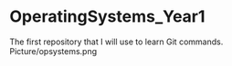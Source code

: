 # OperatingSystems_Year1
The first repository that I will use to learn Git commands.
Picture/opsystems.png
